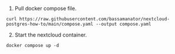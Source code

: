 1. Pull docker compose file.

```shell
curl https://raw.githubusercontent.com/bassamanator/nextcloud-postgres-how-to/main/compose.yaml --output compose.yaml
```

2. Start the nextcloud container.

```shell
docker compose up -d
```
